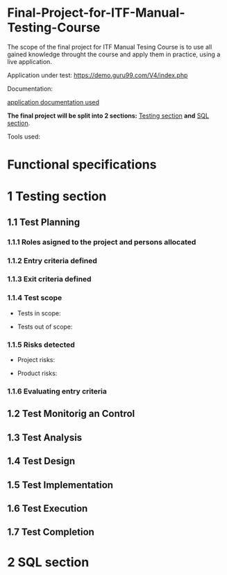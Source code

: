 # Final-Project-for-ITF-Manual-Testing-Course
The scope of the final project for ITF Manual Tesing Course is to use all gained knowledge throught the course and apply them in practice, using a live application.

Application under test: https://demo.guru99.com/V4/index.php
 
 Documentation:
 
 [application documentation used](https://docs.google.com/document/d/1rPW5DV82VJT6vtA1VDSrfxaCBuAduxW0zb1yfTh_VMk/edit)
 
 **The final project will be split into 2 sections:** [Testing section]() **and** [SQL section]().
 
 Tools used:
 
 # Functional specifications
 
 # 1 Testing section
 
 ## 1.1 Test Planning
 
 ### 1.1.1 Roles asigned to the project and persons allocated
 
 ### 1.1.2 Entry criteria defined
 
 ### 1.1.3 Exit criteria defined
 
 ### 1.1.4 Test scope
 
 * Tests in scope:
 
 * Tests out of scope:
 
 ### 1.1.5 Risks detected
 
 * Project risks:
 
 * Product risks:
 
 ### 1.1.6 Evaluating entry criteria
 
 ## 1.2 Test Monitorig an Control
 
 ## 1.3 Test Analysis
 
 ## 1.4 Test Design
 
 ## 1.5 Test Implementation
 
 ## 1.6 Test Execution
 
 ## 1.7 Test Completion
 
 # 2 SQL section
 

